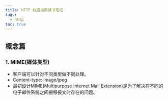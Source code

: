 ```yaml
---
title: HTTP 权威指南读书笔记
tags:
  - http
toc: true
---
```


## 概念篇
### 1. MIME(媒体类型)
- 客户端可以针对不同类型做不同处理。
- Content-type: image/jpeg
- 最初设计MIME(Multipurpose Internet Mail Extension)是为了解决在不同的电子邮件系统之间搬移报文时存在的问题。

